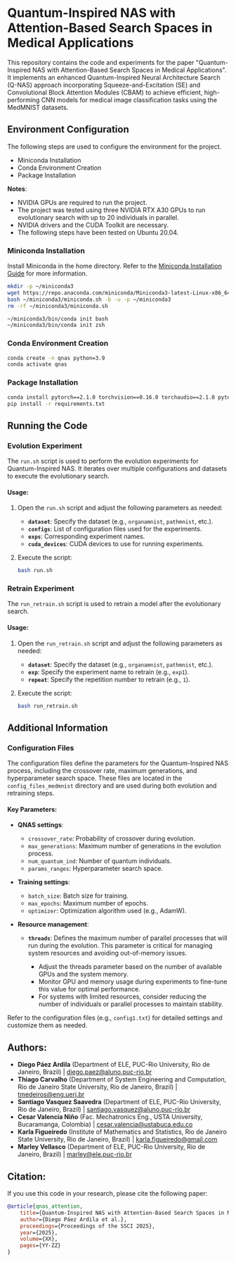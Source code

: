 # Quantum-Inspired NAS with Attention-Based Search Spaces in Medical Applications

This repository contains the code and experiments for the paper "Quantum-Inspired NAS with Attention-Based Search Spaces in Medical Applications". It implements an enhanced Quantum-Inspired Neural Architecture Search (Q-NAS) approach incorporating Squeeze-and-Excitation (SE) and Convolutional Block Attention Modules (CBAM) to achieve efficient, high-performing CNN models for medical image classification tasks using the MedMNIST datasets.

## Environment Configuration

The following steps are used to configure the environment for the project.

- Miniconda Installation
- Conda Environment Creation
- Package Installation

**Notes**: 
- NVIDIA GPUs are required to run the project. 
- The project was tested using three NVIDIA RTX A30 GPUs to run evolutionary search with up to 20 individuals in parallel.
- NVIDIA drivers and the CUDA Toolkit are necessary.
- The following steps have been tested on Ubuntu 20.04.

### Miniconda Installation

Install Miniconda in the home directory. Refer to the [Miniconda Installation Guide](https://docs.anaconda.com/free/miniconda/#quick-command-line-install) for more information.

```bash
mkdir -p ~/miniconda3
wget https://repo.anaconda.com/miniconda/Miniconda3-latest-Linux-x86_64.sh -O ~/miniconda3/miniconda.sh
bash ~/miniconda3/miniconda.sh -b -u -p ~/miniconda3
rm -rf ~/miniconda3/miniconda.sh
```

```bash
~/miniconda3/bin/conda init bash
~/miniconda3/bin/conda init zsh
```

### Conda Environment Creation

```bash
conda create -n qnas python=3.9
conda activate qnas
```

### Package Installation

```bash
conda install pytorch==2.1.0 torchvision==0.16.0 torchaudio==2.1.0 pytorch-cuda=12.1 -c pytorch -c nvidia
pip install -r requirements.txt
```
## Running the Code

### Evolution Experiment
The `run.sh` script is used to perform the evolution experiments for Quantum-Inspired NAS. It iterates over multiple configurations and datasets to execute the evolutionary search.

#### Usage:
1. Open the `run.sh` script and adjust the following parameters as needed:
   - **`dataset`**: Specify the dataset (e.g., `organamnist`, `pathmnist`, etc.).
   - **`configs`**: List of configuration files used for the experiments.
   - **`exps`**: Corresponding experiment names.
   - **`cuda_devices`**: CUDA devices to use for running experiments.

2. Execute the script:
   ```bash
   bash run.sh
   ```

### Retrain Experiment
The `run_retrain.sh` script is used to retrain a model after the evolutionary search.

#### Usage:
1. Open the `run_retrain.sh` script and adjust the following parameters as needed:
   - **`dataset`**: Specify the dataset (e.g., `organamnist`, `pathmnist`, etc.).
   - **`exp`**: Specify the experiment name to retrain (e.g., `exp1`).
   - **`repeat`**: Specify the repetition number to retrain (e.g., `1`).

2. Execute the script:
   ```bash
   bash run_retrain.sh
    ```

## Additional Information

### Configuration Files
The configuration files define the parameters for the Quantum-Inspired NAS process, including the crossover rate, maximum generations, and hyperparameter search space. These files are located in the `config_files_medmnist` directory and are used during both evolution and retraining steps.

#### Key Parameters:
- **QNAS settings**:
  - `crossover_rate`: Probability of crossover during evolution.
  - `max_generations`: Maximum number of generations in the evolution process.
  - `num_quantum_ind`: Number of quantum individuals.
  - `params_ranges`: Hyperparameter search space.

- **Training settings**:
  - `batch_size`: Batch size for training.
  - `max_epochs`: Maximum number of epochs.
  - `optimizer`: Optimization algorithm used (e.g., AdamW).

- **Resource management**:
  - **`threads`**: Defines the maximum number of parallel processes that will run during the evolution. This parameter is critical for managing system resources and avoiding out-of-memory issues.

    - Adjust the threads parameter based on the number of available GPUs and the system memory.
    - Monitor GPU and memory usage during experiments to fine-tune this value for optimal performance.
    - For systems with limited resources, consider reducing the number of individuals or parallel processes to maintain stability.

Refer to the configuration files (e.g., `config1.txt`) for detailed settings and customize them as needed.


## Authors:
- **Diego Páez Ardila** (Department of ELE, PUC-Rio University, Rio de Janeiro, Brazil) | diego.paez@aluno.puc-rio.br
- **Thiago Carvalho** (Department of System Engineering and Computation, Rio de Janeiro State University, Rio de Janeiro, Brazil) | tmedeiros@eng.uerj.br
- **Santiago Vasquez Saavedra** (Department of ELE, PUC-Rio University, Rio de Janeiro, Brazil) | santiago.vasquez@aluno.puc-rio.br
- **Cesar Valencia Niño** (Fac. Mechatronics Eng., USTA University, Bucaramanga, Colombia) | cesar.valencia@ustabuca.edu.co
- **Karla Figueiredo** (Institute of Mathematics and Statistics, Rio de Janeiro State University, Rio de Janeiro, Brazil) | karla.figueiredo@gmail.com
- **Marley Vellasco** (Department of ELE, PUC-Rio University, Rio de Janeiro, Brazil) | marley@ele.puc-rio.br

## Citation:

If you use this code in your research, please cite the following paper:

```bibtex
@article{qnas_attention,
    title={Quantum-Inspired NAS with Attention-Based Search Spaces in Medical Applications},
    author={Diego Páez Ardila et al.},
    proceedings={Proceedings of the SSCI 2025},
    year={2025},
    volume={XX},
    pages={YY-ZZ}
}
```